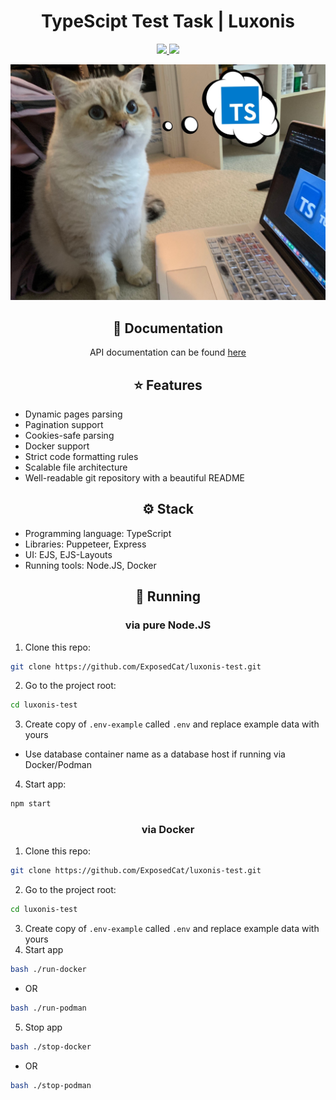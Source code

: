 <div align="center">
    <h1>TypeScipt Test Task | Luxonis</h1>

<a href="https://t.me/ExposedCatDev">

![](https://img.shields.io/badge/Telegram-Developer-informational?style=for-the-badge&logo=telegram&logoColor=26A5E4&color=26A5E4)
</a>
<a href="https://www.reddit.com/user/ExposedCatDev">
![](https://img.shields.io/badge/Reddit-Developer-informational?style=for-the-badge&logo=reddit&logoColor=FF5700&color=FF5700)
</a>

<img src="./git-assets/preview.png" alt="App preview">

</div>

<div align="center">
    <h2>📄 Documentation</h2>
    <p>API documentation can be found <a href="./DOCS.md">here</a></p>
</div>

<div align="center">
    <h2>⭐️ Features</h2>
</div>
<ul>
    <li>Dynamic pages parsing</li>
    <li>Pagination support</li>
    <li>Cookies-safe parsing</li>
    <li>Docker support</li>
    <li>Strict code formatting rules</li>
    <li>Scalable file architecture</li>
    <li>Well-readable git repository with a beautiful README</li>
</ul>

<div align="center">
    <h2>⚙️ Stack</h2>
</div>
<ul>
    <li>Programming language: TypeScript</li>
    <li>Libraries: Puppeteer, Express</li>
    <li>UI: EJS, EJS-Layouts</li>
    <li>Running tools: Node.JS, Docker</li>
</ul>

<div align="center">
    <h2>🔌 Running</h2>
</div>

<div align="center">
    <h3>via pure Node.JS</h3>
</div>

1. Clone this repo:

```bash
git clone https://github.com/ExposedCat/luxonis-test.git
```

2. Go to the project root:

```bash
cd luxonis-test
```

3. Create copy of `.env-example` called `.env` and replace example data with yours
- Use database container name as a database host if running via Docker/Podman

4. Start app:

```bash
npm start
```

<div align="center">
    <h3>via Docker</h3>
</div>

1. Clone this repo:

```bash
git clone https://github.com/ExposedCat/luxonis-test.git
```

2. Go to the project root:

```bash
cd luxonis-test
```

3. Create copy of `.env-example` called `.env` and replace example data with yours
4. Start app
```bash
bash ./run-docker
```
- OR

```bash
bash ./run-podman
```
5. Stop app
```bash
bash ./stop-docker
```

- OR
```bash
bash ./stop-podman
```